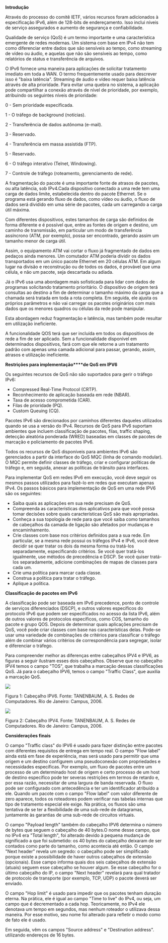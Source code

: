 **Introdução**

Através do processo do comitê IETF, vários recursos foram adicionados à especificação IPv6, além de 128-bits de endereçamento. Isso inclui níveis de serviço assegurados e aumento de segurança e confiabilidade.

Qualidade de serviço (QoS) é um termo importante e uma característica emergente de redes modernas. Um sistema com base em IPv4 não tem como diferenciar entre dados que são sensíveis ao tempo, como streaming de vídeo ou áudio, e aquelas que não são sensíveis ao tempo, como relatórios de status e transferência de arquivos.

O IPv6 fornece uma maneira para aplicações de solicitar tratamento imediato em toda a WAN. O termo frequentemente usado para descrever isso é "baixa latência". Streaming de áudio e vídeo requer baixa latência através de alta prioridade. Para evitar uma quebra no sistema, a aplicação pode compartilhar a conexão através de nível de prioridade, por exemplo, atribuindo os seguintes níveis de prioridade:

0 - Sem prioridade especificada.

1 - O tráfego de background (notícias).

2 - Transferência de dados autônoma (e-mail).

3 - Reservado.

4 - Transferência em massa assistida (FTP).

5 - Reservado.

6 - O tráfego interativo (Telnet, Windowing).

7 - Controle de tráfego (roteamento, gerenciamento de rede).

A fragmentação do pacote é uma importante fonte de atrasos de pacotes, ou alta latência, sob IPv4.Cada dispositivo conectado a uma rede tem uma carga de dados limite, estabelecida dentro do pacote Ethernet. Se o programa está gerando fluxo de dados, como vídeo ou áudio, o fluxo de dados será dividido em uma série de pacotes, cada um carregando a carga útil máxima.

Com diferentes dispositivos, estes tamanhos de carga são definidos de forma diferente e é possível que, entre as fontes de origem e destino, um caminho de transmissão, em particular um modo de transferência assíncrono (ATM, por exemplo), possa ser encontrado, gerando assim um tamanho menor de carga útil.

Assim, o equipamento ATM vai cortar o fluxo já fragmentado de dados em pedaços ainda menores. Um comutador ATM poderia dividir os dados transportados em um único pacote Ethernet em 20 células ATM. Em algum lugar na divisão e reconstrução ou de todos os dados, é provável que uma célula, e não um pacote, seja descartada ou adiada.

Já o IPv6 usa uma abordagem mais sofisticada para lidar com dados de programas solicitando tratamento prioritário. O dispositivo de origem terá consultas ao destino a fim de determinar o tamanho máximo da carga que a chamada será tratada em toda a rota completa. Em seguida, ele ajusta os próprios parâmetros e não vai carregar os pacotes originários com mais dados que os menores quadros ou células da rede pode manipular.

Esta abordagem reduz fragmentação e latência, mas também pode resultar em utilização ineficiente.

A funcionalidade QOS terá que ser incluída em todos os dispositivos de rede a fim de ser aplicado. Sem a funcionalidade disponível em determinados dispositivos, fará com que ele retorne a um tratamento padrão com apenas uma camada adicional para passar, gerando, assim, atrasos e utilização ineficiente.

**Restrições para implementação****de QoS em IPV6**

Os seguintes recursos de QoS não são suportados para gerir o tráfego IPv6:

- Compressed Real-Time Protocol (CRTP).
- Reconhecimento de aplicação baseada em rede (NBAR).
- Taxa de acesso comprometida (CAR).
- Filas de prioridade (PQ).
- Custom Queuing (CQ).

Pacotes IPv6 são direcionados por caminhos diferentes daqueles utilizados quando se usa a versão do IPv4. Recursos de QoS para IPv6 suportam ambientes que incluem classificação de pacotes, filas, traffic shaping, detecção aleatória ponderada (WRED) baseadas em classes de pacotes de marcação e policiamento de pacotes IPv6.

Todos os recursos de QoS disponíveis para ambientes IPv6 são gerenciados a partir da interface do QoS MQC (linha de comando modular). O MQC permite definir classes de tráfego, criar e configurar políticas de tráfego e, em seguida, anexar as políticas de trânsito para interfaces.

Para implementar QoS em redes IPv6 em execução, você deve seguir os mesmos passos utilizados para fazê-lo em redes que executam apenas IPv4. Os passos básicos para implementação de QoS em uma rede IPV6 são os seguintes:

- Saiba quais as aplicações em sua rede precisam de QoS.
- Compreenda as características dos aplicativos para que você possa tomar decisões sobre quais características QoS são mais apropriadas.
- Conheça a sua topologia de rede para que você saiba como tamanhos de cabeçalhos da camada de ligação são afetados por mudanças e encaminhamento.
- Crie classes com base nos critérios definidos para a sua rede. Em particular, se a mesma rede possui os tráfegos IPv4 e IPv6, você deve decidir se quer tratar os dois da mesma forma ou tratá-los separadamente, especificando critérios. Se você quer tratá-los igualmente, use métodos de precedência e DSCP. Se você quiser tratá-los separadamente, adicione combinações de mapas de classes para cada um.
- Crie uma política para marcar cada classe.
- Construa a política para tratar o tráfego.
- Aplique a política.

**Classificação de pacotes em IPv6**

A classificação pode ser baseada em IPv6 precedence, ponto de controle de serviços diferenciados (DSCP), e outros valores específicos do protocolo IPv6 que podem ser especificados no acesso da lista IPv6, além de outros valores de protocolos específicos, como COS, tamanho do pacote e grupo QOS. Depois de determinar quais aplicações precisam de QoS, você pode criar classes com base nas características delas. Pode-se usar uma variedade de combinações de critérios para classificar o tráfego além de combinar vários critérios de correspondência para segregar, isolar e diferenciar o tráfego.

Para compreender melhor as diferenças entre cabeçalhos IPV4 e IPV6, as figuras a seguir ilustram esses dois cabeçalhos. Observe que no cabeçalho IPV4 temos o campo "TOS", que trabalha a marcação dessas classificações QoS. Já para o cabeçalho IPV6, temos o campo "Traffic Class", que auxilia a marcação QoS.

[![](https://img.uninove.br/static/0/0/0/0/0/0/0/1/1/9/2/119296/a17i01_quasar80_100.jpg)](https://img.uninove.br/static/0/0/0/0/0/0/0/1/1/9/2/119296/a17i01_quasar80_100.jpg)

Figura 1: Cabeçalho IPV6. Fonte: TANENBAUM, A. S. Redes de Computadores. Rio de Janeiro: Campus, 2006.

[![](https://img.uninove.br/static/0/0/0/0/0/0/0/1/1/9/2/119297/a17i02_quasar80_100.jpg)](https://img.uninove.br/static/0/0/0/0/0/0/0/1/1/9/2/119297/a17i02_quasar80_100.jpg)

Figura 2: Cabeçalho IPV4. Fonte: TANENBAUM, A. S. Redes de Computadores. Rio de Janeiro: Campus, 2006.

**Considerações finais**

O campo "Traffic class" do IPV6 é usado para fazer distinção entre pacotes com diferentes requisitos de entrega em tempo real. O campo "Flow label" ainda está em fase de experiência, mas será usado para permitir que uma origem e um destino configurem uma pseudoconexão com propriedades e necessidades específicas. Por exemplo, um fluxo de pacotes entre um processo de um determinado host de origem e certo processo de um host de destino específico pode ter severas restrições em termos de retardo e, por essa razão, necessitar de uma largura de banda reservada. O fluxo pode ser configurado com antecedência e ter um identificador atribuído a ele. Quando um pacote com o campo "Flow label" com valor diferente de zero aparece, todos os roteadores podem verificar nas tabelas internas que tipo de tratamento especial ele exige. Na prática, os fluxos são uma tentativa de se ter a flexibilidade de uma sub-rede de datagramas, juntamente às garantias de uma sub-rede de circuitos virtuais.

O campo "Payload length" também do cabeçalho IPV6 determina o número de bytes que seguem o cabeçalho de 40 bytes.O nome desse campo, que no IPv4 era "Total length", foi alterado devido à pequena mudança de significado a que foi submetido: os 40 bytes do cabeçalho deixaram de ser contados como parte do tamanho, como acontecia até então. O campo "Next header" revela um segredo: o cabeçalho pode ser simplificado porque existe a possibilidade de haver outros cabeçalhos de extensão (opcionais). Esse campo informa quais dos seis cabeçalhos de extensão (atuais) seguem esse cabeçalho se houver algum. Se esse cabeçalho for o último cabeçalho do IP, o campo "Next header" revelará para qual tratador de protocolo de transporte (por exemplo, TCP, UDP) o pacote deverá ser enviado.

O campo "Hop limit" é usado para impedir que os pacotes tenham duração eterna. Na prática, ele é igual ao campo "Time to live" do IPv4, ou seja, um campo que é decrementado a cada hop. Teoricamente, no IPv4 ele denotava um tempo em segundos, mas nenhum roteador o utilizava dessa maneira. Por esse motivo, seu nome foi alterado para refletir o modo como de fato ele é usado.

Em seguida, vêm os campos "Source address" e "Destination address". utilizando endereços de 16 bytes.